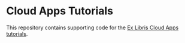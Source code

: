 # Cloud Apps Tutorials

This repository contains supporting code for the [Ex Libris Cloud Apps](https://developers.exlibrisgroup.com/cloudapps/) [tutorials](https://developers.exlibrisgroup.com/cloudapps/tutorials/).
